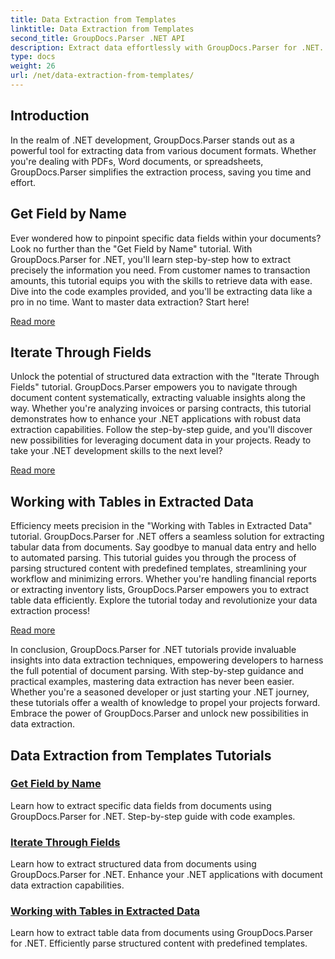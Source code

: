 ```yaml
---
title: Data Extraction from Templates
linktitle: Data Extraction from Templates
second_title: GroupDocs.Parser .NET API
description: Extract data effortlessly with GroupDocs.Parser for .NET. Learn to retrieve specific fields, iterate through data, and work with tables in extracted content.
type: docs
weight: 26
url: /net/data-extraction-from-templates/
---
```


## Introduction

In the realm of .NET development, GroupDocs.Parser stands out as a powerful tool for extracting data from various document formats. Whether you're dealing with PDFs, Word documents, or spreadsheets, GroupDocs.Parser simplifies the extraction process, saving you time and effort.

## Get Field by Name

Ever wondered how to pinpoint specific data fields within your documents? Look no further than the "Get Field by Name" tutorial. With GroupDocs.Parser for .NET, you'll learn step-by-step how to extract precisely the information you need. From customer names to transaction amounts, this tutorial equips you with the skills to retrieve data with ease. Dive into the code examples provided, and you'll be extracting data like a pro in no time. Want to master data extraction? Start here!

[Read more](./get-field-by-name/)

## Iterate Through Fields

Unlock the potential of structured data extraction with the "Iterate Through Fields" tutorial. GroupDocs.Parser empowers you to navigate through document content systematically, extracting valuable insights along the way. Whether you're analyzing invoices or parsing contracts, this tutorial demonstrates how to enhance your .NET applications with robust data extraction capabilities. Follow the step-by-step guide, and you'll discover new possibilities for leveraging document data in your projects. Ready to take your .NET development skills to the next level?

[Read more](./iterate-through-fields/)

## Working with Tables in Extracted Data

Efficiency meets precision in the "Working with Tables in Extracted Data" tutorial. GroupDocs.Parser for .NET offers a seamless solution for extracting tabular data from documents. Say goodbye to manual data entry and hello to automated parsing. This tutorial guides you through the process of parsing structured content with predefined templates, streamlining your workflow and minimizing errors. Whether you're handling financial reports or extracting inventory lists, GroupDocs.Parser empowers you to extract table data efficiently. Explore the tutorial today and revolutionize your data extraction process!

[Read more](./working-with-tables-in-extracted-data/)

In conclusion, GroupDocs.Parser for .NET tutorials provide invaluable insights into data extraction techniques, empowering developers to harness the full potential of document parsing. With step-by-step guidance and practical examples, mastering data extraction has never been easier. Whether you're a seasoned developer or just starting your .NET journey, these tutorials offer a wealth of knowledge to propel your projects forward. Embrace the power of GroupDocs.Parser and unlock new possibilities in data extraction.
## Data Extraction from Templates Tutorials
### [Get Field by Name](./get-field-by-name/)
Learn how to extract specific data fields from documents using GroupDocs.Parser for .NET. Step-by-step guide with code examples.
### [Iterate Through Fields](./iterate-through-fields/)
Learn how to extract structured data from documents using GroupDocs.Parser for .NET. Enhance your .NET applications with document data extraction capabilities.
### [Working with Tables in Extracted Data](./working-with-tables-in-extracted-data/)
Learn how to extract table data from documents using GroupDocs.Parser for .NET. Efficiently parse structured content with predefined templates.